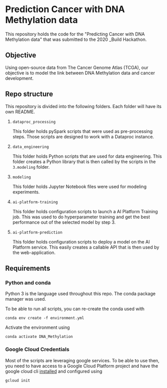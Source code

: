 # Prediction Cancer with DNA Methylation data

This repository holds the code for the "Predicting Cancer with DNA Methylation data" that 
was submitted to the 2020 _Build Hackathon.

## Objective
Using open-source data from The Cancer Genome Atlas (TCGA), our objective is to model the link between 
DNA Methylation data and cancer development.

## Repo structure

This repository is divided into the following folders. Each folder will have its own README.
 1. `dataproc_processing`
    
    This folder holds pySpark scripts that were used as pre-processing steps.
    Those scripts are designed to work with a Dataproc instance. 
 2. `data_engineering`
 
    This folder holds Python scripts that are used for data engineering.
    This folder creates a Python library that is then called by the scripts in the `3.modeling` folder. 
 3. `modeling`
    
    This folder holds Jupyter Notebook files were used for modeling experiments.
 4. `ai-platform-training`
 
    This folder holds configuration scripts to launch a AI Platform Training job.
    This was used to do hyperparameter training and get the best performance out of the selected model by step 3.
 5. `ai-platform-prediction`
    
    This folder holds configuration scripts to deploy a model on the AI Platform service.
    This easily creates a callable API that is then used by the web-application.

## Requirements

### Python and conda

Python 3 is the language used throughout this repo. The conda package manager was used.

To be able to run all scripts, you can re-create the conda used with
```
conda env create -f environment.yml
``` 

Activate the environment using

```
conda activate DNA_Methylation
```


### Google Cloud Credentials

Most of the scripts are leveraging google services. To be able to use then, you need to have access
to a Google Cloud Platform project and have the google cloud cli [installed](https://cloud.google.com/sdk/)
and configured using

```
gcloud init
```